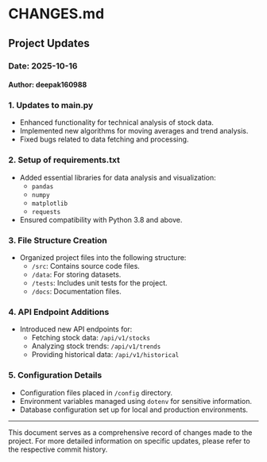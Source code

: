 # CHANGES.md

## Project Updates

### Date: 2025-10-16
#### Author: deepak160988

### 1. Updates to main.py
- Enhanced functionality for technical analysis of stock data.
- Implemented new algorithms for moving averages and trend analysis.
- Fixed bugs related to data fetching and processing.

### 2. Setup of requirements.txt
- Added essential libraries for data analysis and visualization:
  - `pandas`
  - `numpy`
  - `matplotlib`
  - `requests`
- Ensured compatibility with Python 3.8 and above.

### 3. File Structure Creation
- Organized project files into the following structure:
  - `/src`: Contains source code files.
  - `/data`: For storing datasets.
  - `/tests`: Includes unit tests for the project.
  - `/docs`: Documentation files.

### 4. API Endpoint Additions
- Introduced new API endpoints for:
  - Fetching stock data: `/api/v1/stocks`
  - Analyzing stock trends: `/api/v1/trends`
  - Providing historical data: `/api/v1/historical`

### 5. Configuration Details
- Configuration files placed in `/config` directory.
- Environment variables managed using `dotenv` for sensitive information.
- Database configuration set up for local and production environments.

---

This document serves as a comprehensive record of changes made to the project. For more detailed information on specific updates, please refer to the respective commit history.